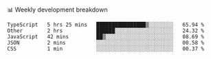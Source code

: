 📊 Weekly development breakdown
<!--START_SECTION:waka-->
```text
TypeScript   5 hrs 25 mins   ████████████████▒░░░░░░░░   65.94 % 
Other        2 hrs           ██████░░░░░░░░░░░░░░░░░░░   24.32 % 
JavaScript   42 mins         ██▒░░░░░░░░░░░░░░░░░░░░░░   08.69 % 
JSON         2 mins          ░░░░░░░░░░░░░░░░░░░░░░░░░   00.58 % 
CSS          1 min           ░░░░░░░░░░░░░░░░░░░░░░░░░   00.37 % 
```
<!--END_SECTION:waka-->
